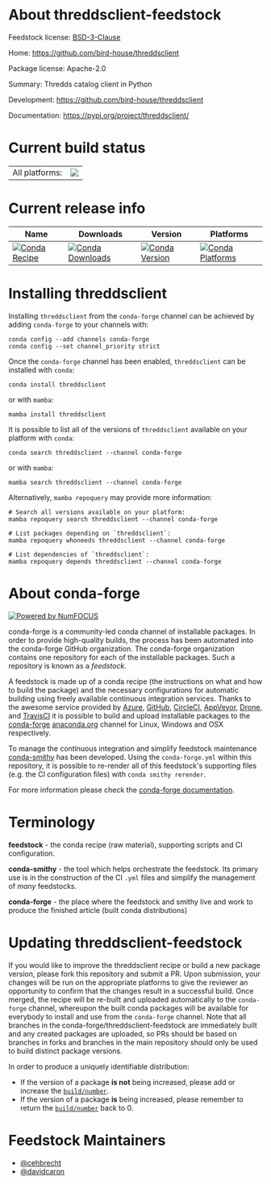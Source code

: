 About threddsclient-feedstock
=============================

Feedstock license: [BSD-3-Clause](https://github.com/conda-forge/threddsclient-feedstock/blob/main/LICENSE.txt)

Home: https://github.com/bird-house/threddsclient

Package license: Apache-2.0

Summary: Thredds catalog client in Python

Development: https://github.com/bird-house/threddsclient

Documentation: https://pypi.org/project/threddsclient/

Current build status
====================


<table><tr><td>All platforms:</td>
    <td>
      <a href="https://dev.azure.com/conda-forge/feedstock-builds/_build/latest?definitionId=8457&branchName=main">
        <img src="https://dev.azure.com/conda-forge/feedstock-builds/_apis/build/status/threddsclient-feedstock?branchName=main">
      </a>
    </td>
  </tr>
</table>

Current release info
====================

| Name | Downloads | Version | Platforms |
| --- | --- | --- | --- |
| [![Conda Recipe](https://img.shields.io/badge/recipe-threddsclient-green.svg)](https://anaconda.org/conda-forge/threddsclient) | [![Conda Downloads](https://img.shields.io/conda/dn/conda-forge/threddsclient.svg)](https://anaconda.org/conda-forge/threddsclient) | [![Conda Version](https://img.shields.io/conda/vn/conda-forge/threddsclient.svg)](https://anaconda.org/conda-forge/threddsclient) | [![Conda Platforms](https://img.shields.io/conda/pn/conda-forge/threddsclient.svg)](https://anaconda.org/conda-forge/threddsclient) |

Installing threddsclient
========================

Installing `threddsclient` from the `conda-forge` channel can be achieved by adding `conda-forge` to your channels with:

```
conda config --add channels conda-forge
conda config --set channel_priority strict
```

Once the `conda-forge` channel has been enabled, `threddsclient` can be installed with `conda`:

```
conda install threddsclient
```

or with `mamba`:

```
mamba install threddsclient
```

It is possible to list all of the versions of `threddsclient` available on your platform with `conda`:

```
conda search threddsclient --channel conda-forge
```

or with `mamba`:

```
mamba search threddsclient --channel conda-forge
```

Alternatively, `mamba repoquery` may provide more information:

```
# Search all versions available on your platform:
mamba repoquery search threddsclient --channel conda-forge

# List packages depending on `threddsclient`:
mamba repoquery whoneeds threddsclient --channel conda-forge

# List dependencies of `threddsclient`:
mamba repoquery depends threddsclient --channel conda-forge
```


About conda-forge
=================

[![Powered by
NumFOCUS](https://img.shields.io/badge/powered%20by-NumFOCUS-orange.svg?style=flat&colorA=E1523D&colorB=007D8A)](https://numfocus.org)

conda-forge is a community-led conda channel of installable packages.
In order to provide high-quality builds, the process has been automated into the
conda-forge GitHub organization. The conda-forge organization contains one repository
for each of the installable packages. Such a repository is known as a *feedstock*.

A feedstock is made up of a conda recipe (the instructions on what and how to build
the package) and the necessary configurations for automatic building using freely
available continuous integration services. Thanks to the awesome service provided by
[Azure](https://azure.microsoft.com/en-us/services/devops/), [GitHub](https://github.com/),
[CircleCI](https://circleci.com/), [AppVeyor](https://www.appveyor.com/),
[Drone](https://cloud.drone.io/welcome), and [TravisCI](https://travis-ci.com/)
it is possible to build and upload installable packages to the
[conda-forge](https://anaconda.org/conda-forge) [anaconda.org](https://anaconda.org/)
channel for Linux, Windows and OSX respectively.

To manage the continuous integration and simplify feedstock maintenance
[conda-smithy](https://github.com/conda-forge/conda-smithy) has been developed.
Using the ``conda-forge.yml`` within this repository, it is possible to re-render all of
this feedstock's supporting files (e.g. the CI configuration files) with ``conda smithy rerender``.

For more information please check the [conda-forge documentation](https://conda-forge.org/docs/).

Terminology
===========

**feedstock** - the conda recipe (raw material), supporting scripts and CI configuration.

**conda-smithy** - the tool which helps orchestrate the feedstock.
                   Its primary use is in the construction of the CI ``.yml`` files
                   and simplify the management of *many* feedstocks.

**conda-forge** - the place where the feedstock and smithy live and work to
                  produce the finished article (built conda distributions)


Updating threddsclient-feedstock
================================

If you would like to improve the threddsclient recipe or build a new
package version, please fork this repository and submit a PR. Upon submission,
your changes will be run on the appropriate platforms to give the reviewer an
opportunity to confirm that the changes result in a successful build. Once
merged, the recipe will be re-built and uploaded automatically to the
`conda-forge` channel, whereupon the built conda packages will be available for
everybody to install and use from the `conda-forge` channel.
Note that all branches in the conda-forge/threddsclient-feedstock are
immediately built and any created packages are uploaded, so PRs should be based
on branches in forks and branches in the main repository should only be used to
build distinct package versions.

In order to produce a uniquely identifiable distribution:
 * If the version of a package **is not** being increased, please add or increase
   the [``build/number``](https://docs.conda.io/projects/conda-build/en/latest/resources/define-metadata.html#build-number-and-string).
 * If the version of a package **is** being increased, please remember to return
   the [``build/number``](https://docs.conda.io/projects/conda-build/en/latest/resources/define-metadata.html#build-number-and-string)
   back to 0.

Feedstock Maintainers
=====================

* [@cehbrecht](https://github.com/cehbrecht/)
* [@davidcaron](https://github.com/davidcaron/)


